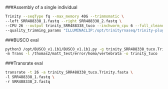 ###Assembly of a single individual

```bash
Trinity --seqType fq --max_memory 40G --trimmomatic \
--left SRR488338_1.fastq --right SRR488338_2.fastq \
--CPU 26 --output trinity_SRR488338_tuco --inchworm_cpu 6 --full_cleanup \
--quality_trimming_params "ILLUMINACLIP:/opt/trinityrnaseq/trinity-plugins/Trimmomatic/adapters/TruSeq3-PE-2.fa:2:40:15 LEADING:2 TRAILING:2 MINLEN:25"
```

###BUSCO eval

```bash
python3 /opt/BUSCO_v1.1b1/BUSCO_v1.1b1.py -g trinity_SRR488338_tuco.Trinity.fasta -c 26 \
-m Trans -l /thomas2/matt_test/error/homo/vertebrata -o trinity_tuco
```

###Transrate eval

```bash
transrate -t 26 -a trinity_SRR488338_tuco.Trinity.fasta \
-l SRR488338_1.fastq \
-r SRR488338_2.fastq
```
